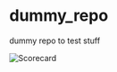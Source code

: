 # dummy_repo

dummy repo to test stuff






















![Scorecard](https://raw.githubusercontent.com/flippybit/dummy_repo/main/SCORECARD_BADGE.svg)
